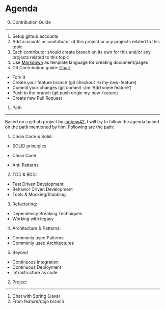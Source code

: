 Agenda
=====

0. Contribution Guide
--------------------
1. Setup github accounts
2. Add accounts as contributor of this project or any projects related to this topic
3. Each contributor should create branch on its own for this and/or any projects related to this topic
4. Use [Markdown](https://daringfireball.net/projects/markdown/basics) as template language for creating document/pages
5. Git Contribution guide: [Chart](https://i.imgur.com/mlWMe0Y.png)
  - Fork it
  - Create your feature branch (git checkout -b my-new-feature)
  - Commit your changes (git commit -am 'Add some feature')
  - Push to the branch (git push origin my-new-feature)
  - Create new Pull Request


1. Path
-------------
Based on a github project by [joebew42](https://github.com/joebew42/study-path), I will try to follow the agenda based on the path mentioned by him. Following are the path:

1. Clean Code & Solid:
  - SOLID principles
  * Clean Code
  - Anti Patterns

2. TDD & BDD:
  - Test Driven Development
  - Behavior Driven Development
  - Tools & Mocking/Stubbing

3. Refactoring:
  - Dependency Breaking Techniques
  - Working with legacy

4. Architecture & Patterns:
  - Commonly used Patterns
  - Commonly used Architectures

5. Beyond
  - Continuous Integration
  - Continuous Deployment
  - Infrastructure as code


2. Project
----------
  1. Chat with Spring (Java)
  2. From feature/dojo branch
